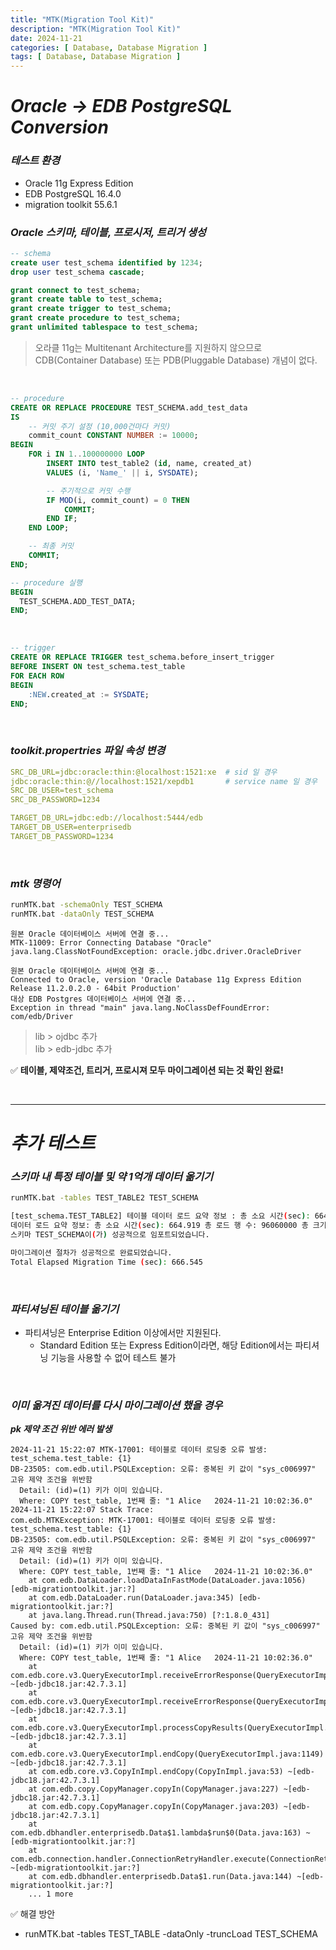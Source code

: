 ```yaml
---
title: "MTK(Migration Tool Kit)"
description: "MTK(Migration Tool Kit)"
date: 2024-11-21
categories: [ Database, Database Migration ]
tags: [ Database, Database Migration ]
---
```


# ***Oracle → EDB PostgreSQL Conversion***

### ***테스트 환경***

- Oracle 11g Express Edition
- EDB PostgreSQL 16.4.0
- migration toolkit 55.6.1

### ***Oracle 스키마, 테이블, 프로시저, 트리거 생성***

```sql
-- schema 
create user test_schema identified by 1234;
drop user test_schema cascade;

grant connect to test_schema;
grant create table to test_schema;
grant create trigger to test_schema;
grant create procedure to test_schema;
grant unlimited tablespace to test_schema;
```
> 오라클 11g는 Multitenant Architecture를 지원하지 않으므로 CDB(Container Database) 또는 PDB(Pluggable Database) 개념이 없다. 

<br>

```sql
-- procedure
CREATE OR REPLACE PROCEDURE TEST_SCHEMA.add_test_data
IS
    -- 커밋 주기 설정 (10,000건마다 커밋)
    commit_count CONSTANT NUMBER := 10000; 
BEGIN
    FOR i IN 1..100000000 LOOP
        INSERT INTO test_table2 (id, name, created_at)
        VALUES (i, 'Name_' || i, SYSDATE);

        -- 주기적으로 커밋 수행
        IF MOD(i, commit_count) = 0 THEN
            COMMIT;
        END IF;
    END LOOP;

    -- 최종 커밋
    COMMIT; 
END;

-- procedure 실행
BEGIN
  TEST_SCHEMA.ADD_TEST_DATA;
END;
```

<br>

```sql
-- trigger
CREATE OR REPLACE TRIGGER test_schema.before_insert_trigger
BEFORE INSERT ON test_schema.test_table
FOR EACH ROW
BEGIN
    :NEW.created_at := SYSDATE;
END;
```

<br/>

### ***toolkit.propertries 파일 속성 변경***

```yml
SRC_DB_URL=jdbc:oracle:thin:@localhost:1521:xe  # sid 일 경우 
jdbc:oracle:thin:@//localhost:1521/xepdb1       # service name 일 경우
SRC_DB_USER=test_schema
SRC_DB_PASSWORD=1234

TARGET_DB_URL=jdbc:edb://localhost:5444/edb
TARGET_DB_USER=enterprisedb
TARGET_DB_PASSWORD=1234
```

<br/>

### ***mtk 명령어***

```bash
runMTK.bat -schemaOnly TEST_SCHEMA
runMTK.bat -dataOnly TEST_SCHEMA
```
  
```log
원본 Oracle 데이터베이스 서버에 연결 중...
MTK-11009: Error Connecting Database "Oracle"
java.lang.ClassNotFoundException: oracle.jdbc.driver.OracleDriver

원본 Oracle 데이터베이스 서버에 연결 중...
Connected to Oracle, version 'Oracle Database 11g Express Edition Release 11.2.0.2.0 - 64bit Production'
대상 EDB Postgres 데이터베이스 서버에 연결 중...
Exception in thread "main" java.lang.NoClassDefFoundError: com/edb/Driver
```
> lib > ojdbc 추가  
> lib > edb-jdbc 추가  
  
✅ **테이블, 제약조건, 트리거, 프로시져 모두 마이그레이션 되는 것 확인 완료!**

<br/>
<hr>

# ***추가 테스트***

### ***스키마 내 특정 테이블 및 약 1억개 데이터 옮기기***

```bash
runMTK.bat -tables TEST_TABLE2 TEST_SCHEMA

[test_schema.TEST_TABLE2] 테이블 데이터 로드 요약 정보 : 총 소요 시간(sec): 664.919 총 로드 행 수: 96060000 총 크기(MB): 4101.256
데이터 로드 요약 정보: 총 소요 시간(sec): 664.919 총 로드 행 수: 96060000 총 크기(MB): 4101.256
스키마 TEST_SCHEMA이(가) 성공적으로 임포트되었습니다.

마이그레이션 절차가 성공적으로 완료되었습니다.
Total Elapsed Migration Time (sec): 666.545
```

<br/>

### ***파티셔닝된 테이블 옮기기***

- 파티셔닝은 Enterprise Edition 이상에서만 지원된다. 
  - Standard Edition 또는 Express Edition이라면, 해당 Edition에서는 파티셔닝 기능을 사용할 수 없어 테스트 불가

<br/>

### ***이미 옮겨진 데이터를 다시 마이그레이션 했을 경우***

***pk 제약 조건 위반 에러 발생***

```log
2024-11-21 15:22:07 MTK-17001: 테이블로 데이터 로딩중 오류 발생: test_schema.test_table: {1}
DB-23505: com.edb.util.PSQLException: 오류: 중복된 키 값이 "sys_c006997" 고유 제약 조건을 위반함
  Detail: (id)=(1) 키가 이미 있습니다.
  Where: COPY test_table, 1번째 줄: "1	Alice	2024-11-21 10:02:36.0"
2024-11-21 15:22:07 Stack Trace:
com.edb.MTKException: MTK-17001: 테이블로 데이터 로딩중 오류 발생: test_schema.test_table: {1}
DB-23505: com.edb.util.PSQLException: 오류: 중복된 키 값이 "sys_c006997" 고유 제약 조건을 위반함
  Detail: (id)=(1) 키가 이미 있습니다.
  Where: COPY test_table, 1번째 줄: "1	Alice	2024-11-21 10:02:36.0"
	at com.edb.DataLoader.loadDataInFastMode(DataLoader.java:1056) [edb-migrationtoolkit.jar:?]
	at com.edb.DataLoader.run(DataLoader.java:345) [edb-migrationtoolkit.jar:?]
	at java.lang.Thread.run(Thread.java:750) [?:1.8.0_431]
Caused by: com.edb.util.PSQLException: 오류: 중복된 키 값이 "sys_c006997" 고유 제약 조건을 위반함
  Detail: (id)=(1) 키가 이미 있습니다.
  Where: COPY test_table, 1번째 줄: "1	Alice	2024-11-21 10:02:36.0"
	at com.edb.core.v3.QueryExecutorImpl.receiveErrorResponse(QueryExecutorImpl.java:3026) ~[edb-jdbc18.jar:42.7.3.1]
	at com.edb.core.v3.QueryExecutorImpl.receiveErrorResponse(QueryExecutorImpl.java:3005) ~[edb-jdbc18.jar:42.7.3.1]
	at com.edb.core.v3.QueryExecutorImpl.processCopyResults(QueryExecutorImpl.java:1353) ~[edb-jdbc18.jar:42.7.3.1]
	at com.edb.core.v3.QueryExecutorImpl.endCopy(QueryExecutorImpl.java:1149) ~[edb-jdbc18.jar:42.7.3.1]
	at com.edb.core.v3.CopyInImpl.endCopy(CopyInImpl.java:53) ~[edb-jdbc18.jar:42.7.3.1]
	at com.edb.copy.CopyManager.copyIn(CopyManager.java:227) ~[edb-jdbc18.jar:42.7.3.1]
	at com.edb.copy.CopyManager.copyIn(CopyManager.java:203) ~[edb-jdbc18.jar:42.7.3.1]
	at com.edb.dbhandler.enterprisedb.Data$1.lambda$run$0(Data.java:163) ~[edb-migrationtoolkit.jar:?]
	at com.edb.connection.handler.ConnectionRetryHandler.execute(ConnectionRetryHandler.java:60) ~[edb-migrationtoolkit.jar:?]
	at com.edb.dbhandler.enterprisedb.Data$1.run(Data.java:144) ~[edb-migrationtoolkit.jar:?]
	... 1 more
```

✅ 해결 방안  
- runMTK.bat -tables TEST_TABLE -dataOnly -truncLoad TEST_SCHEMA
